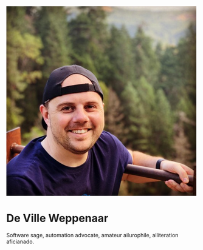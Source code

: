 <img src="/assets/images/profile.jpeg" alt="De Ville Weppenaar portrait with trees in the background" class="gravatar" />

# De Ville Weppenaar

Software sage, automation advocate, amateur ailurophile, alliteration aficianado.

<p class="lead">
  <a href="https://twitter.com/devillexio" aria-label="Twitter" target="_blank" rel="noopener noreferrer" class="social">
    <i class="fab fa-twitter"></i>
  </a>
  <a href="https://github.com/devillexio" aria-label="GitHub" target="_blank" rel="noopener noreferrer" class="social">
    <i class="fab fa-github"></i>
  </a>
  <a href="https://www.linkedin.com/in/devillexio" aria-label="LinkedIn" target="_blank" rel="noopener noreferrer" class="social">
    <i class="fab fa-linkedin-in"></i>
  </a>
</p>

